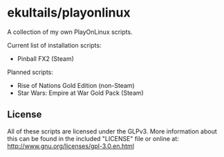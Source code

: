 # ekultails/playonlinux
A collection of my own PlayOnLinux scripts.

Current list of installation scripts:
* Pinball FX2 (Steam)

Planned scripts:
* Rise of Nations Gold Edition (non-Steam)
* Star Wars: Empire at War Gold Pack (Steam)

## License
All of these scripts are licensed under the GLPv3. More information about this can be found in the included "LICENSE" file or online at: http://www.gnu.org/licenses/gpl-3.0.en.html
